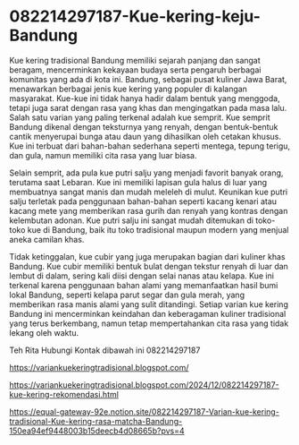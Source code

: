 # 082214297187-Kue-kering-keju-Bandung
Kue kering tradisional Bandung memiliki sejarah panjang dan sangat beragam, mencerminkan kekayaan budaya serta pengaruh berbagai komunitas yang ada di kota ini. Bandung, sebagai pusat kuliner Jawa Barat, menawarkan berbagai jenis kue kering yang populer di kalangan masyarakat. Kue-kue ini tidak hanya hadir dalam bentuk yang menggoda, tetapi juga sarat dengan rasa yang khas dan mengingatkan pada masa lalu. Salah satu varian yang paling terkenal adalah kue semprit. Kue semprit Bandung dikenal dengan teksturnya yang renyah, dengan bentuk-bentuk cantik menyerupai bunga atau daun yang dihasilkan oleh cetakan khusus. Kue ini terbuat dari bahan-bahan sederhana seperti mentega, tepung terigu, dan gula, namun memiliki cita rasa yang luar biasa.

Selain semprit, ada pula kue putri salju yang menjadi favorit banyak orang, terutama saat Lebaran. Kue ini memiliki lapisan gula halus di luar yang membuatnya sangat manis dan mudah meleleh di mulut. Keunikan kue putri salju terletak pada penggunaan bahan-bahan seperti kacang kenari atau kacang mete yang memberikan rasa gurih dan renyah yang kontras dengan kelembutan adonan. Kue putri salju ini sangat mudah ditemukan di toko-toko kue di Bandung, baik itu toko tradisional maupun modern yang menjual aneka camilan khas.

Tidak ketinggalan, kue cubir yang juga merupakan bagian dari kuliner khas Bandung. Kue cubir memiliki bentuk bulat dengan tekstur renyah di luar dan lembut di dalam, sering kali diisi dengan selai nanas atau kelapa. Kue ini terkenal karena penggunaan bahan alami yang memanfaatkan hasil bumi lokal Bandung, seperti kelapa parut segar dan gula merah, yang memberikan rasa manis alami yang sulit ditandingi. Setiap varian kue kering Bandung ini mencerminkan keindahan dan keberagaman kuliner tradisional yang terus berkembang, namun tetap mempertahankan cita rasa yang tidak lekang oleh waktu.

Teh Rita
Hubungi Kontak dibawah ini
082214297187

https://variankuekeringtradisional.blogspot.com/

https://variankuekeringtradisional.blogspot.com/2024/12/082214297187-kue-kering-rekomendasi.html

 https://equal-gateway-92e.notion.site/082214297187-Varian-kue-kering-tradisional-Kue-kering-rasa-matcha-Bandung-150ea94ef9448003b15deecb4d08665b?pvs=4
